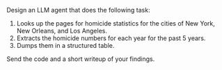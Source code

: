 Design an LLM agent that does the following task:
1. Looks up the pages for homicide statistics for the cities of New York, New Orleans, and Los Angeles.
2. Extracts the homicide numbers for each year for the past 5 years.
3. Dumps them in a structured table.

Send the code and a short writeup of your findings.
